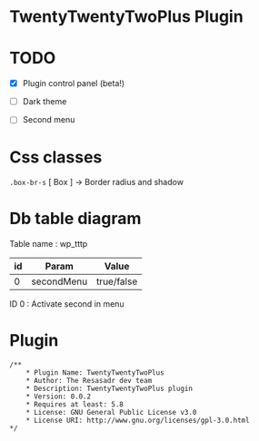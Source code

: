 # TwentyTwentyTwoPlus Plugin

# TODO
- [x] Plugin control panel (beta!)
- [ ] Dark theme
- [ ] Second menu


# Css classes

``` .box-br-s ``` [ Box ] -> Border radius and shadow

# Db table diagram
Table name : wp_tttp

| id | Param  | Value |
| ------------- | ------------- | ------------- |
| 0  | secondMenu  | true/false  |

ID 0 : Activate second in menu
# Plugin
```
/**
    * Plugin Name: TwentyTwentyTwoPlus
    * Author: The Resasadr dev team
    * Description: TwentyTwentyTwoPlus plugin
    * Version: 0.0.2
    * Requires at least: 5.8
    * License: GNU General Public License v3.0
    * License URI: http://www.gnu.org/licenses/gpl-3.0.html
*/
```
